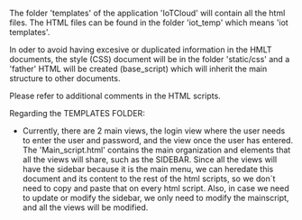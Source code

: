 The folder 'templates' of the application 'IoTCloud' will contain
all the html files. The HTML files can be found in the folder 'iot_temp' which means 
'iot templates'.

In oder to avoid having excesive or duplicated information in the HMLT
documents, the style (CSS) document will be in the folder 'static/css'
and a 'father' HTML will be created (base_script) which will inherit
the main structure to other documents.

Please refer to additional comments in the HTML scripts.

Regarding the TEMPLATES FOLDER:
 - Currently, there are 2 main views, the login view where the user needs to enter the user and password, and the 
   view once the user has entered. The 'Main_script.html' contains the main organization and elements that all
   the views will share, such as the SIDEBAR. Since all the views will have the sidebar because it is the main 
   menu, we can heredate this document and its content to the rest of the html scripts, so we don´t need to copy and
   paste that on every html script. Also, in case we need to update or modify the sidebar, we only need to modify 
   the mainscript, and all the views will be modified.